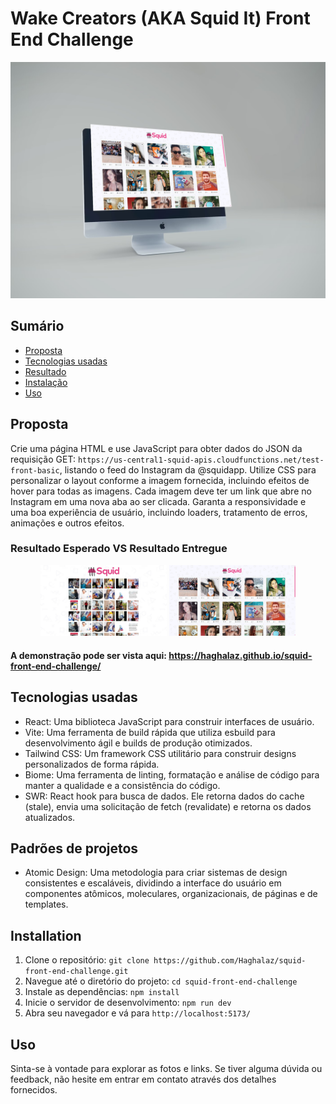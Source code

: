 # Wake Creators (AKA Squid It) Front End Challenge

<div align="center">  
<img width="960" src="src/assets/img/mockup.png" alt="Resultado Esperado" />
</div>

## Sumário
- [Proposta](#proposta)
- [Tecnologias usadas](#tecnologias-usadas)
- [Resultado](#resultado-esperado-vs-resultado-entregue)
- [Instalação](#installation)
- [Uso](#uso)

## Proposta

Crie uma página HTML e use JavaScript para obter dados do JSON da requisição GET: `https://us-central1-squid-apis.cloudfunctions.net/test-front-basic`, listando o feed do Instagram da @squidapp. 
Utilize CSS para personalizar o layout conforme a imagem fornecida, incluindo efeitos de hover para todas as imagens.
Cada imagem deve ter um link que abre no Instagram em uma nova aba ao ser clicada. 
Garanta a responsividade e uma boa experiência de usuário, incluindo loaders, tratamento de erros, animações e outros efeitos.

### Resultado Esperado VS Resultado Entregue

<div align="center">
<img width="40%" src="src/assets/img/challenge.jpeg" alt="Resultado Esperado" />
<img width="40%" src="src/assets/img/result.png" alt="Resultado Entregue" />
</div>

#### A demonstração pode ser vista aqui: https://haghalaz.github.io/squid-front-end-challenge/

## Tecnologias usadas
- React: Uma biblioteca JavaScript para construir interfaces de usuário.
- Vite: Uma ferramenta de build rápida que utiliza esbuild para desenvolvimento ágil e builds de produção otimizados.
- Tailwind CSS: Um framework CSS utilitário para construir designs personalizados de forma rápida.
- Biome: Uma ferramenta de linting, formatação e análise de código para manter a qualidade e a consistência do código.
- SWR: React hook para busca de dados. Ele retorna dados do cache (stale), envia uma solicitação de fetch (revalidate) e retorna os dados atualizados.

## Padrões de projetos
- Atomic Design: Uma metodologia para criar sistemas de design consistentes e escaláveis, dividindo a interface do usuário em componentes atômicos, moleculares, organizacionais, de páginas e de templates.

## Installation
1. Clone o repositório: ``git clone https://github.com/Haghalaz/squid-front-end-challenge.git``
2. Navegue até o diretório do projeto: ``cd squid-front-end-challenge``
3. Instale as dependências: ``npm install``
4. Inicie o servidor de desenvolvimento: ``npm run dev``
5. Abra seu navegador e vá para ``http://localhost:5173/``

## Uso
Sinta-se à vontade para explorar as fotos e links. Se tiver alguma dúvida ou feedback, não hesite em entrar em contato através dos detalhes fornecidos.
